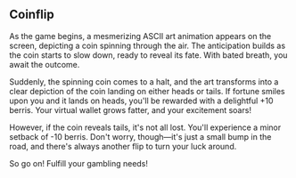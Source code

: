 ## Coinflip

As the game begins, a mesmerizing ASCII art animation appears on the screen, depicting a coin spinning through the air. 
The anticipation builds as the coin starts to slow down, ready to reveal its fate. With bated breath, you await the outcome.

Suddenly, the spinning coin comes to a halt, and the art transforms into a clear depiction of the coin landing on either heads or tails. 
If fortune smiles upon you and it lands on heads, you'll be rewarded with a delightful +10 berris. 
Your virtual wallet grows fatter, and your excitement soars!

However, if the coin reveals tails, it's not all lost. You'll experience a minor setback of -10 berris. 
Don't worry, though—it's just a small bump in the road, and there's always another flip to turn your luck around.

So go on! Fulfill your gambling needs!
